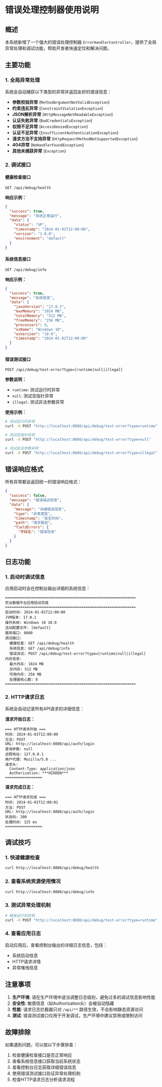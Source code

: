 # 错误处理控制器使用说明

## 概述

本系统新增了一个强大的错误处理控制器 `ErrorHandlerController`，提供了全局异常处理和调试功能，帮助开发者快速定位和解决问题。

## 主要功能

### 1. 全局异常处理

系统会自动捕获以下类型的异常并返回友好的错误信息：

- **参数校验异常** (`MethodArgumentNotValidException`)
- **约束违反异常** (`ConstraintViolationException`)
- **JSON解析异常** (`HttpMessageNotReadableException`)
- **认证失败异常** (`BadCredentialsException`)
- **权限不足异常** (`AccessDeniedException`)
- **认证不足异常** (`InsufficientAuthenticationException`)
- **请求方法不支持异常** (`HttpRequestMethodNotSupportedException`)
- **404异常** (`NoHandlerFoundException`)
- **其他未捕获异常** (`Exception`)

### 2. 调试接口

#### 健康检查接口
```
GET /api/debug/health
```

**响应示例：**
```json
{
  "success": true,
  "message": "系统正常运行",
  "data": {
    "status": "UP",
    "timestamp": "2024-01-01T12:00:00",
    "version": "1.0.0",
    "environment": "default"
  }
}
```

#### 系统信息接口
```
GET /api/debug/info
```

**响应示例：**
```json
{
  "success": true,
  "message": "系统信息",
  "data": {
    "javaVersion": "17.0.1",
    "maxMemory": "1024 MB",
    "totalMemory": "512 MB",
    "freeMemory": "256 MB",
    "processors": 8,
    "osName": "Windows 10",
    "osVersion": "10.0",
    "timestamp": "2024-01-01T12:00:00"
  }
}
```

#### 错误测试接口
```
POST /api/debug/test-error?type=[runtime|null|illegal]
```

**参数说明：**
- `runtime`: 测试运行时异常
- `null`: 测试空指针异常  
- `illegal`: 测试非法参数异常

**使用示例：**
```bash
# 测试运行时异常
curl -X POST "http://localhost:8080/api/debug/test-error?type=runtime"

# 测试空指针异常
curl -X POST "http://localhost:8080/api/debug/test-error?type=null"

# 测试非法参数异常
curl -X POST "http://localhost:8080/api/debug/test-error?type=illegal"
```

## 错误响应格式

所有异常都会返回统一的错误响应格式：

```json
{
  "success": false,
  "message": "错误描述信息",
  "data": {
    "message": "详细错误信息",
    "type": "异常类型",
    "timestamp": "发生时间",
    "path": "请求路径",
    "fieldErrors": {
      "字段名": "错误信息"
    }
  }
}
```

## 日志功能

### 1. 启动时调试信息

应用启动时会在控制台输出详细的系统信息：

```
============================================================
农业数据平台应用启动完成
============================================================
启动时间: 2024-01-01T12:00:00
JVM版本: 17.0.1
操作系统: Windows 10 10.0
活动配置文件: [default]
服务端口: 8080
调试接口:
  健康检查: GET /api/debug/health
  系统信息: GET /api/debug/info
  错误测试: POST /api/debug/test-error?type=[runtime|null|illegal]
内存信息:
  最大内存: 1024 MB
  总内存: 512 MB
  可用内存: 256 MB
  处理器核心数: 8
============================================================
```

### 2. HTTP请求日志

系统会自动记录所有API请求的详细信息：

**请求开始日志：**
```
=== HTTP请求开始 ===
时间: 2024-01-01T12:00:00
方法: POST
URL: http://localhost:8080/api/auth/login
查询参数: null
远程地址: 127.0.0.1
用户代理: Mozilla/5.0 ...
请求头:
  Content-Type: application/json
  Authorization: ***HIDDEN***
=================
```

**请求完成日志：**
```
=== HTTP请求完成 ===
时间: 2024-01-01T12:00:01
方法: POST
URL: http://localhost:8080/api/auth/login
状态码: 200
处理时间: 125 ms
=================
```

## 调试技巧

### 1. 快速健康检查
```bash
curl http://localhost:8080/api/debug/health
```

### 2. 查看系统资源使用情况
```bash
curl http://localhost:8080/api/debug/info
```

### 3. 测试异常处理机制
```bash
# 触发运行时异常
curl -X POST "http://localhost:8080/api/debug/test-error?type=runtime"
```

### 4. 查看应用日志
启动应用后，查看控制台输出的详细日志信息，包括：
- 系统启动信息
- HTTP请求详情
- 异常堆栈信息

## 注意事项

1. **生产环境**: 请在生产环境中适当调整日志级别，避免过多的调试信息影响性能
2. **安全性**: 敏感信息（如Authorization头）会被自动隐藏
3. **性能**: 请求日志拦截器只对 `/api/**` 路径生效，不会影响静态资源访问
4. **测试**: 错误测试接口仅用于开发调试，生产环境中建议禁用或限制访问

## 故障排除

如果遇到问题，可以按以下步骤排查：

1. 检查健康检查接口是否正常响应
2. 查看系统信息接口获取当前系统状态
3. 查看控制台日志获取详细错误信息
4. 使用错误测试接口验证异常处理机制
5. 检查HTTP请求日志分析请求流程 
